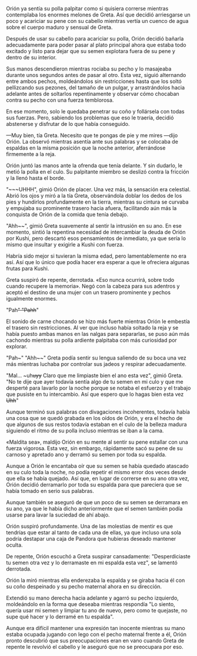
Orión ya sentía su polla palpitar como si quisiera correrse mientras contemplaba los enormes melones de Greta. Así que decidió arriesgarse un poco y acariciar su pene con su cabello mientras vertía un cuenco de agua sobre el cuerpo maduro y sensual de Greta.

Después de usar su cabello para acariciar su polla, Orión decidió bañarla adecuadamente para poder pasar al plato principal ahora que estaba todo excitado y listo para dejar que su semen explotara fuera de su pene y dentro de su interior.

Sus manos descendieron mientras rociaba su pecho y lo masajeaba durante unos segundos antes de pasar al otro. Esta vez, siguió alternando entre ambos pechos, moldeándolos sin restricciones hasta que los soltó pellizcando sus pezones, del tamaño de un pulgar, y arrastrándolos hacia adelante antes de soltarlos repentinamente y observar cómo chocaban contra su pecho con una fuerza temblorosa.

En ese momento, solo le quedaba penetrar su coño y follársela con todas sus fuerzas. Pero, sabiendo los problemas que eso le traería, decidió abstenerse y disfrutar de lo que había conseguido.

—Muy bien, tía Greta. Necesito que te pongas de pie y me mires —dijo Orión. La observó mientras asentía ante sus palabras y se colocaba de espaldas en la misma posición que la noche anterior, aferrándose firmemente a la reja.

Orión juntó las manos ante la ofrenda que tenía delante. Y sin dudarlo, le metió la polla en el culo. Su palpitante miembro se deslizó contra la fricción y la llenó hasta el borde.

"~~~UHHH", gimió Orión de placer. Una vez más, la sensación era celestial. Abrió los ojos y miró a la tía Greta, observándola doblar los dedos de los pies y hundirlos profundamente en la tierra, mientras su cintura se curvaba y empujaba su prominente trasero hacia afuera, facilitando aún más la conquista de Orión de la comida que tenía debajo.

"Ahh~~", gimió Greta suavemente al sentir la intrusión en su ano. En ese momento, sintió la repentina necesidad de intercambiar la deuda de Orión por Kushi, pero descartó esos pensamientos de inmediato, ya que sería lo mismo que insultar y exigirle a Kushi con fuerza.

Habría sido mejor si tuvieran la misma edad, pero lamentablemente no era así. Así que lo único que podía hacer era esperar a que le ofreciera algunas frutas para Kushi.

Greta suspiró de repente, derrotada. «Eso nunca ocurrirá, sobre todo cuando recupere la memoria». Negó con la cabeza para sus adentros y aceptó el destino de una mujer con un trasero prominente y pechos igualmente enormes.

"Pah~~" "Pahh~~"

El sonido de carne chocando se hizo más fuerte mientras Orión le embestía el trasero sin restricciones. Al ver que incluso había soltado la reja y se había puesto ambas manos en las nalgas para separarlas, se puso aún más cachondo mientras su polla ardiente palpitaba con más curiosidad por explorar.

"Pah~" "Ahh~~" Greta podía sentir su lengua saliendo de su boca una vez más mientras luchaba por controlar sus jadeos y respirar adecuadamente.

"Mal... ~uh~~uyy~~ Claro que me limpiaste bien el ano esta vez", gimió Greta. "No te dije que ayer todavía sentía algo de tu semen en mi culo y que me desperté para lavarlo por la noche porque se notaba el esfuerzo y el trabajo que pusiste en tu intercambio. Así que espero que lo hagas bien esta vez ~~Uhh~~"

Aunque terminó sus palabras con divagaciones incoherentes, todavía había una cosa que se quedó grabada en los oídos de Orión, y era el hecho de que algunos de sus restos todavía estaban en el culo de la belleza madura siguiendo el ritmo de su polla incluso mientras se iban a la cama.

«Maldita sea», maldijo Orión en su mente al sentir su pene estallar con una fuerza vigorosa. Esta vez, sin embargo, rápidamente sacó su pene de su carnoso y apretado ano y derramó su semen por toda su espalda.

Aunque a Orión le encantaba oír que su semen se había quedado atascado en su culo toda la noche, no podía repetir el mismo error dos veces desde que ella se había quejado. Así que, en lugar de correrse en su ano otra vez, Orión decidió derramarlo por toda su espalda para que pareciera que se había tomado en serio sus palabras.

Aunque también se aseguró de que un poco de su semen se derramara en su ano, ya que le había dicho anteriormente que el semen también podía usarse para lavar la suciedad de ahí abajo.

Orión suspiró profundamente. Una de las molestias de mentir es que tendrías que estar al tanto de cada una de ellas, ya que incluso una sola podría destapar una caja de Pandora que hubieras deseado mantener oculta.

De repente, Orión escuchó a Greta suspirar cansadamente: "Desperdiciaste tu semen otra vez y lo derramaste en mi espalda esta vez", se lamentó derrotada.

Orión la miró mientras ella enderezaba la espalda y se giraba hacia él con su coño despeinado y su pecho maternal ahora en su dirección.

Extendió su mano derecha hacia adelante y agarró su pecho izquierdo, moldeándolo en la forma que deseaba mientras respondía "Lo siento, quería usar mi semen y limpiar tu ano de nuevo, pero como te quejaste, no supe qué hacer y lo derramé en tu espalda".

Aunque era difícil mantener una expresión tan inocente mientras su mano estaba ocupada jugando con lego con el pecho maternal frente a él, Orión pronto descubrió que sus preocupaciones eran en vano cuando Greta de repente le revolvió el cabello y le aseguró que no se preocupara por eso.